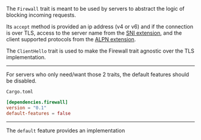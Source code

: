 
The `Firewall` trait is meant to be used by servers to abstract the logic of blocking incoming requests.

Its `accept` method is provided an ip address (v4 or v6) and if the connection is over TLS,
access to the server name from the [SNI extension](https://en.wikipedia.org/wiki/Server_Name_Indication), and the client supported protocols from the [ALPN extension](https://en.wikipedia.org/wiki/Application-Layer_Protocol_Negotiation).

The `ClientHello` trait is used to make the Firewall trait agnostic over the TLS implementation.

---

For servers who only need/want those 2 traits, the default features should be disabled.

`Cargo.toml`
```toml
[dependencies.firewall]
version = "0.1"
default-features = false
```

---

The `default` feature provides an implementation 
